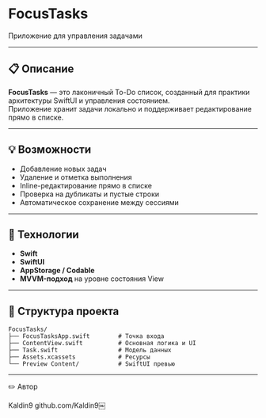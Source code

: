 # FocusTasks

Приложение для управления задачами

---

## 📋 Описание

**FocusTasks** — это лаконичный To-Do список, созданный для практики архитектуры SwiftUI и управления состоянием.  
Приложение хранит задачи локально и поддерживает редактирование прямо в списке.

---

## 💡 Возможности

- Добавление новых задач  
- Удаление и отметка выполнения  
- Inline-редактирование прямо в списке  
- Проверка на дубликаты и пустые строки  
- Автоматическое сохранение между сессиями  

---

## 🧱 Технологии

- **Swift**
- **SwiftUI**
- **AppStorage / Codable**
- **MVVM-подход** на уровне состояния View

---

## 📁 Структура проекта
```
FocusTasks/
├── FocusTasksApp.swift        # Точка входа
├── ContentView.swift          # Основная логика и UI
├── Task.swift                 # Модель данных
├── Assets.xcassets            # Ресурсы
└── Preview Content/           # SwiftUI превью

```
---



✏️ Автор

Kaldin9
github.com/Kaldin9￼
